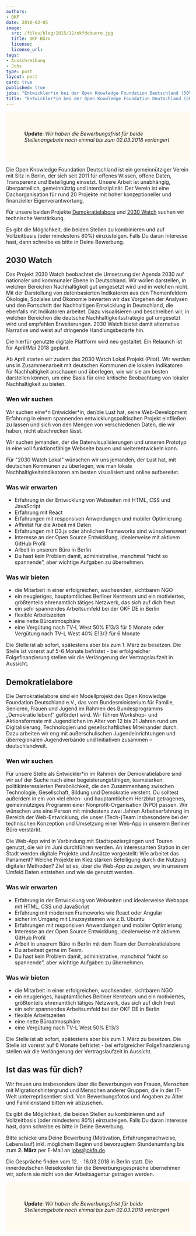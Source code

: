 ```yaml
---
authors: 
- OKF
date: 2018-02-05
image:
  src: /files/blog/2015/12/okfdebuero.jpg
  title: OKF Büro
  license: 
  license_url: 
tags:
- Ausschreibung
- Jobs
type: post
layout: post
card: true
published: true
jobs: "Entwickler*in bei der Open Knowledge Foundation Deutschland (50% E13/3, ab sofort) für 2030 Watch und Demokratielabore"
title: "Entwickler*in bei der Open Knowledge Foundation Deutschland (50% E13/3, ab sofort) für 2030 Watch und Demokratielabore"
---
```


<p style="background-color: #fffaed; padding: 50px;">
   <strong>Update</strong>: <i>Wir haben die Bewerbungsfrist für beide Stellenangebote noch einmal bis zum 02.03.2018 verlängert</i>
</p>

Die Open Knowledge Foundation Deutschland ist ein gemeinnütziger Verein mit Sitz in Berlin, der sich seit 2011 für offenes 
Wissen, offene Daten, Transparenz und Beteiligung einsetzt. Unsere Arbeit ist unabhängig, überparteilich, gemeinnützig und 
interdisziplinär. Der Verein ist eine Dachorganisation für rund 20 Projekte mit hoher konzeptioneller und finanzieller 
Eigenverantwortung. 

Für unsere beiden Projekte [Demokratielabore](https://demokratielabore.de) und [2030 Watch](http://2030-watch.de) suchen
wir technische Verstärkung.

Es gibt die Möglichkeit, die beiden Stellen zu kombinieren und auf Vollzeitbasis (oder mindestens 80%) einzusteigen. 
Falls Du daran Interesse hast, dann schreibe es bitte in Deine Bewerbung.
 
## 2030 Watch

Das Projekt 2030 Watch beobachtet die Umsetzung der Agenda 2030 auf nationaler und kommunaler Ebene in Deutschland. Wir 
wollen darstellen, in welchen Bereichen Nachhaltigkeit gut umgesetzt wird und in welchen nicht. Mit der Darstellung von 
datenbasierten Indikatoren aus den Themenfeldern Ökologie, Soziales und Ökonomie bewerten wir das Vorgehen der Analysen 
und den Fortschritt der Nachhaltigen Entwicklung in Deutschland, die ebenfalls mit Indikatoren arbeitet. Dazu visualisieren und beschreiben wir, in welchen 
Bereichen die deutsche Nachhaltigkeitsstrategie gut umgesetzt wird und empfehlen Erweiterungen. 2030 Watch bietet damit 
alternative Narrative und weist auf dringende Handlungsbedarfe hin.

Die hierfür genutzte digitale Plattform wird neu gestaltet. Ein Relaunch ist für April/Mai 2018 geplant.  

Ab April starten wir zudem das 2030 Watch Lokal Projekt (Pilot). Wir werden uns in Zusammenarbeit mit deutschen Kommunen 
die lokalen Indikatoren für Nachhaltigkeit anschauen und überlegen, wie wir sie am besten darstellen können, um eine 
Basis für eine kritische Beobachtung von lokaler Nachhaltigkeit zu bieten. 

### Wen wir suchen

Wir suchen eine\*n Entwickler\*in, der/die Lust hat, seine Web-Development Erfahrung in einem spannenden 
entwicklungspolitischen Projekt einfließen zu lassen und sich von den Mengen von verschiedenen Daten, die wir haben, 
nicht abschrecken lässt. 

Wir suchen  jemanden, der die Datenvisualisierungen und unseren Prototyp in eine voll funktionsfähige Webseite bauen 
und weiterentwickeln kann.  

Für "2030 Watch Lokal" wünschen wir uns jemanden, der Lust hat, mit deutschen Kommunen zu überlegen, wie man lokale 
Nachhaltigkeitsindikatoren am besten visualisiert und online aufbereitet. 

### Was wir erwarten

* Erfahrung in der Entwicklung von Webseiten mit HTML, CSS und JavaScript
* Erfahrung mit React 
* Erfahrungen mit responsiven Anwendungen und mobiler Optimierung
* Affinität für die Arbeit mit Daten
* Erfahrungen mit D3.js oder ähnlichen Frameworks sind wünschenswert
* Interesse an der Open Source Entwicklung, idealerweise mit aktivem GitHub Profil
* Arbeit in unserem Büro in Berlin
* Du hast kein Problem damit, administrative, manchmal “nicht so spannende”, aber wichtige Aufgaben zu übernehmen.

### Was wir bieten

* die Mitarbeit in einer erfolgreichen, wachsenden, sichtbaren NGO
* ein neugieriges, hauptamtliches Berliner Kernteam und ein motiviertes, größtenteils ehrenamtlich tätiges Netzwerk, das sich auf dich freut
* ein sehr spannendes Arbeitsumfeld bei der OKF DE in Berlin
* flexible Arbeitszeiten
* eine nette Büroatmosphäre
* eine Vergütung nach TV-L West 50% E13/3 für 5 Monate oder Vergütung nach TV-L West 40% E13/3 für 6 Monate 

Die Stelle ist ab sofort, spätestens aber bis zum 1. März zu besetzen. Die Stelle ist vorerst auf 5-6 Monate befristet - 
bei erfolgreicher Folgefinanzierung stellen wir die Verlängerung der Vertragslaufzeit in Aussicht.

## Demokratielabore

Die Demokratielabore sind ein Modellprojekt des Open Knowledge Foundation Deutschland e.V., das vom Bundesministerium 
für Familie, Senioren, Frauen und Jugend im Rahmen des Bundesprogramms „Demokratie leben!“ gefördert wird. Wir führen 
Workshop- und Aktionsformate mit Jugendlichen im Alter von 12 bis 21 Jahren rund um Digitalisierung, Technologien und 
gesellschaftliches Miteinander durch. Dazu arbeiten wir eng mit außerschulischen Jugendeinrichtungen und überregionalen 
Jugendverbände und Initiativen zusammen – deutschlandweit.

### Wen wir suchen

Für unsere Stelle als Entwickler*in im Rahmen der Demokratielabore sind wir auf der Suche nach einer begeisterungsfähigen, 
teamstarken, politikinteressierten Persönlichkeit, die den Zusammenhang zwischen Technologie, Gesellschaft, Bildung und 
Demokratie versteht. Du solltest außerdem in ein von viel ehren- und hauptamtlichem Herzblut getragenes, gemeinnütziges 
Programm einer Nonprofit-Organisation (NPO) passen. Wir wünschen uns eine Person mit mindestens zwei Jahren 
Arbeitserfahrung im Bereich der Web-Entwicklung, die unser (Tech-)Team insbesondere bei der technischen Konzeption und 
Umsetzung einer Web-App in unserem Berliner Büro verstärkt. 

Die Web-App wird in Verbindung mit Stadtspaziergängen und Touren genutzt, die wir im Juni durchführen werden. An 
interessanten Station in der Stadt werden digitale Projekte und Ansätze vorgestellt: Wie arbeitet das Parlament? Welche 
Projekte im Kiez stärken Beteiligung durch die Nutzung digitaler Methoden? Ziel ist es, über die Web-App zu zeigen, wo 
in unserem Umfeld Daten entstehen und wie sie genutzt werden. 

### Was wir erwarten

* Erfahrung in der Entwicklung von Webseiten und idealerweise Webapps mit HTML, CSS und JavaScript
* Erfahrung mit modernen Frameworks wie React oder Angular
* sicher im Umgang mit Linuxsystemen wie z.B. Ubuntu
* Erfahrungen mit responsiven Anwendungen und mobiler Optimierung
* Interesse an der Open Source Entwicklung, idealerweise mit aktivem GitHub Profil
* Arbeit in unserem Büro in Berlin mit dem Team der Demokratielabore
* Du arbeitest gerne im Team.
* Du hast kein Problem damit, administrative, manchmal “nicht so spannende”, aber wichtige Aufgaben zu übernehmen. 

### Was wir bieten

* die Mitarbeit in einer erfolgreichen, wachsenden, sichtbaren NGO
* ein neugieriges, hauptamtliches Berliner Kernteam und ein motiviertes, größtenteils ehrenamtlich tätiges Netzwerk, 
das sich auf dich freut
* ein sehr spannendes Arbeitsumfeld bei der OKF DE in Berlin
* flexible Arbeitszeiten
* eine nette Büroatmosphäre
* eine Vergütung nach TV-L West 50% E13/3

Die Stelle ist ab sofort, spätestens aber bis zum 1. März zu besetzen. Die Stelle ist vorerst auf 6 Monate befristet - 
bei erfolgreicher Folgefinanzierung stellen wir die Verlängerung der Vertragslaufzeit in Aussicht.

## Ist das was für dich?

Wir freuen uns insbesondere über die Bewerbungen von Frauen, Menschen mit Migrationshintergrund und Menschen anderer Gruppen, 
die in der IT-Welt unterrepräsentiert sind. Von Bewerbungsfotos und Angaben zu Alter und Familienstand bitten wir abzusehen.

Es gibt die Möglichkeit, die beiden Stellen zu kombinieren und auf Vollzeitbasis (oder mindestens 80%) einzusteigen. 
Falls Du daran Interesse hast, dann schreibe es bitte in Deine Bewerbung.

Bitte schicke uns Deine Bewerbung (Motivation, Erfahrungsnachweise, Lebenslauf) inkl. möglichem Beginn und bevorzugtem 
Stundenumfang bis zum **2. März** per E-Mail an [jobs@okfn.de]("mailto:jobs@okfn.de"). 

Die Gespräche finden vom 12. - 16.03.2018 in Berlin statt. Die innerdeutschen Reisekosten für die Bewerbungsgespräche 
übernehmen wir, sofern sie nicht von der Arbeitsagentur getragen werden. 

<p style="background-color: #fffaed; padding: 50px;">
   <strong>Update</strong>: <i>Wir haben die Bewerbungsfrist für beide Stellenangebote noch einmal bis zum 02.03.2018 verlängert</i>
</p>